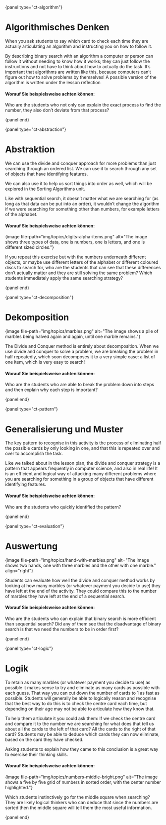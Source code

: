 {panel type="ct-algorithm"}

# Algorithmisches Denken

When you ask students to say which card to check each time they are actually articulating an algorithm and instructing you on how to follow it.

By describing binary search with an algorithm a computer or person can follow it without needing to know how it works; they can just follow the instructions and not have to think about how to actually do the task. It’s important that algorithms are written like this, because computers can’t figure out how to solve problems by themselves! A possible version of the algorithm is written under the lesson reflection

#### Worauf Sie beispielsweise achten können:

Who are the students who not only can explain the exact process to find the number, they also don’t deviate from that process?

{panel end}

{panel type="ct-abstraction"}

# Abstraktion

We can use the divide and conquer approach for more problems than just searching through an ordered list. We can use it to search through any set of objects that have identifying features.

We can also use it to help us sort things into order as well, which will be explored in the Sorting Algorithms unit.

Like with sequential search, it doesn’t matter what we are searching for (as long as that data can be put into an order), it wouldn’t change the algorithm if we were searching for something other than numbers, for example letters of the alphabet.

#### Worauf Sie beispielsweise achten können:

{image file-path="img/topics/digits-alpha-items.png" alt="The image shows three types of data, one is numbers, one is letters, and one is different sized circles."}

If you repeat this exercise but with the numbers underneath different objects, or maybe use different letters of the alphabet or different coloured discs to search for, who are the students that can see that these differences don’t actually matter and they are still solving the same problem? Which students immediately apply the same searching strategy?

{panel end}

{panel type="ct-decomposition"}

# Dekomposition

{image file-path="img/topics/marbles.png" alt="The image shows a pile of marbles being halved again and again, until one marble remains."}

The Divide and Conquer method is entirely about decomposition. When we use divide and conquer to solve a problem, we are breaking the problem in half repeatedly, which soon decomposes it to a very simple case: a list of one item, which is very easy to search!

#### Worauf Sie beispielsweise achten können:

Who are the students who are able to break the problem down into steps and then explain why each step is important?

{panel end}

{panel type="ct-pattern"}

# Generalisierung und Muster

The key pattern to recognise in this activity is the process of eliminating half the possible cards by only looking in one, and that this is repeated over and over to accomplish the task.

Like we talked about in the lesson plan, the divide and conquer strategy is a pattern that appears frequently in computer science, and also in real life! It is an efficient and logical way of attacking many different problems where you are searching for something in a group of objects that have different identifying features.

#### Worauf Sie beispielsweise achten können:

Who are the students who quickly identified the pattern?

{panel end}

{panel type="ct-evaluation"}

# Auswertung

{image file-path="img/topics/hand-with-marbles.png" alt="The image shows two hands, one with three marbles and the other with one marble." align="right"}

Students can evaluate how well the divide and conquer method works by looking at how many marbles (or whatever payment you decide to use) they have left at the end of the activity. They could compare this to the number of marbles they have left at the end of a sequential search.

#### Worauf Sie beispielsweise achten können:

Who are the students who can explain that binary search is more efficient than sequential search? Did any of them see that the disadvantage of binary search is that we need the numbers to be in order first?

{panel end}

{panel type="ct-logic"}

# Logik

To retain as many marbles (or whatever payment you decide to use) as possible it makes sense to try and eliminate as many cards as possible with each guess. That way you can cut down the number of cards to 1 as fast as possible. Students will generally be able to logically reason and recognise that the best way to do this is to check the centre card each time, but depending on their age may not be able to articulate how they know that.

To help them articulate it you could ask them: If we check the centre card and compare it to the number we are searching for what does that tell us about all the cards to the left of that card? All the cards to the right of that card? Students may be able to deduce which cards they can now eliminate, based on the card they have checked.

Asking students to explain how they came to this conclusion is a great way to exercise their thinking skills.

#### Worauf Sie beispielsweise achten können:

{image file-path="img/topics/numbers-middle-bright.png" alt="The image shows a five by five grid of numbers in sorted order, with the center number highlighted."}

Which students instinctively go for the middle square when searching? They are likely logical thinkers who can deduce that since the numbers are sorted then the middle square will tell them the most useful information.

{panel end}